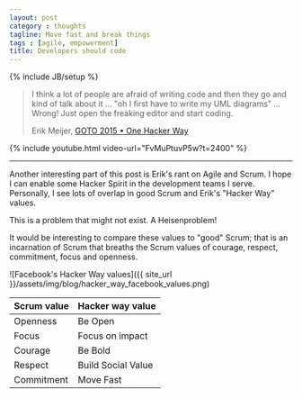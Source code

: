 ```yaml
---
layout: post
category : thoughts
tagline: Move fast and break things
tags : [agile, empowerment]
title: Developers should code
---
```

{% include JB/setup %}


> I think a lot of people are afraid of
> writing code and then they go and kind
> of talk about it ... 
> "oh I first have to write my UML diagrams" ...
> Wrong! 
> Just open the freaking editor and start coding.
>
> Erik Meijer, [GOTO 2015 • One Hacker Way]

{% include youtube.html video-url="FvMuPtuvP5w?t=2400" %}

---

Another interesting part of this post is Erik's rant on Agile and Scrum.
I hope I can enable some Hacker Spirit in the development teams I serve.
Personally, I see lots of overlap in good Scrum and Erik's "Hacker Way" values.

This is a problem that might not exist. A Heisenproblem!

It would be interesting to compare these values to "good" Scrum;
that is an incarnation of Scrum that breaths the Scrum values of
courage, respect, commitment, focus and openness.

![Facebook's Hacker Way values]({{ site_url }}/assets/img/blog/hacker_way_facebook_values.png)


| Scrum value | Hacker way value |
| - | - |
| Openness | Be Open |
| Focus | Focus on impact |
| Courage | Be Bold |
| Respect | Build Social Value |
| Commitment | Move Fast |


 [GOTO 2015 • One Hacker Way]: https://youtu.be/FvMuPtuvP5w?t=2400
